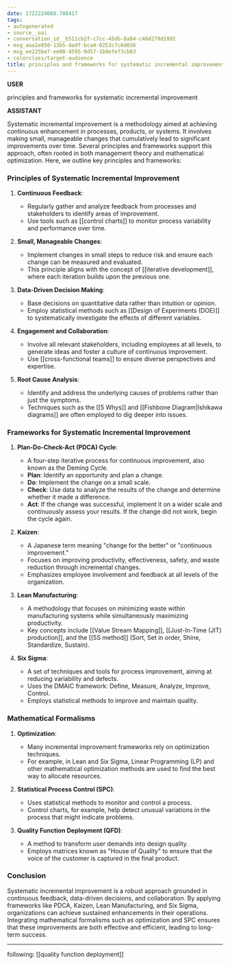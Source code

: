 ```yaml
---
date: 1722224068.786417
tags:
- autogenerated
- source__oai
- conversation_id__b511cb2f-c7cc-45db-8a84-c46d279d1992
- msg_aaa2e850-13b5-4adf-bca4-0253c7c6d036
- msg_ee225be7-ee08-4595-9d57-1b9efef3cb83
- colorclass/target-audience
title: principles and frameworks for systematic incremental improvement
---
```


**USER**

principles and frameworks for systematic incremental improvement


**ASSISTANT**

Systematic incremental improvement is a methodology aimed at achieving continuous enhancement in processes, products, or systems. It involves making small, manageable changes that cumulatively lead to significant improvements over time. Several principles and frameworks support this approach, often rooted in both management theory and mathematical optimization. Here, we outline key principles and frameworks:

### Principles of Systematic Incremental Improvement

1. **Continuous Feedback**:
   - Regularly gather and analyze feedback from processes and stakeholders to identify areas of improvement.
   - Use tools such as [[control charts]] to monitor process variability and performance over time.

2. **Small, Manageable Changes**:
   - Implement changes in small steps to reduce risk and ensure each change can be measured and evaluated.
   - This principle aligns with the concept of [[iterative development]], where each iteration builds upon the previous one.

3. **Data-Driven Decision Making**:
   - Base decisions on quantitative data rather than intuition or opinion.
   - Employ statistical methods such as [[Design of Experiments (DOE)]] to systematically investigate the effects of different variables.

4. **Engagement and Collaboration**:
   - Involve all relevant stakeholders, including employees at all levels, to generate ideas and foster a culture of continuous improvement.
   - Use [[cross-functional teams]] to ensure diverse perspectives and expertise.

5. **Root Cause Analysis**:
   - Identify and address the underlying causes of problems rather than just the symptoms.
   - Techniques such as the [[5 Whys]] and [[Fishbone Diagram|Ishikawa diagrams]] are often employed to dig deeper into issues.

### Frameworks for Systematic Incremental Improvement

1. **Plan-Do-Check-Act (PDCA) Cycle**:
   - A four-step iterative process for continuous improvement, also known as the Deming Cycle.
   - **Plan**: Identify an opportunity and plan a change.
   - **Do**: Implement the change on a small scale.
   - **Check**: Use data to analyze the results of the change and determine whether it made a difference.
   - **Act**: If the change was successful, implement it on a wider scale and continuously assess your results. If the change did not work, begin the cycle again.

2. **Kaizen**:
   - A Japanese term meaning "change for the better" or "continuous improvement."
   - Focuses on improving productivity, effectiveness, safety, and waste reduction through incremental changes.
   - Emphasizes employee involvement and feedback at all levels of the organization.

3. **Lean Manufacturing**:
   - A methodology that focuses on minimizing waste within manufacturing systems while simultaneously maximizing productivity.
   - Key concepts include [[Value Stream Mapping]], [[Just-In-Time (JIT) production]], and the [[5S method]] (Sort, Set in order, Shine, Standardize, Sustain).

4. **Six Sigma**:
   - A set of techniques and tools for process improvement, aiming at reducing variability and defects.
   - Uses the DMAIC framework: Define, Measure, Analyze, Improve, Control.
   - Employs statistical methods to improve and maintain quality.

### Mathematical Formalisms

1. **Optimization**:
   - Many incremental improvement frameworks rely on optimization techniques.
   - For example, in Lean and Six Sigma, Linear Programming (LP) and other mathematical optimization methods are used to find the best way to allocate resources.

2. **Statistical Process Control (SPC)**:
   - Uses statistical methods to monitor and control a process.
   - Control charts, for example, help detect unusual variations in the process that might indicate problems.

3. **Quality Function Deployment (QFD)**:
   - A method to transform user demands into design quality.
   - Employs matrices known as "House of Quality" to ensure that the voice of the customer is captured in the final product.

### Conclusion

Systematic incremental improvement is a robust approach grounded in continuous feedback, data-driven decisions, and collaboration. By applying frameworks like PDCA, Kaizen, Lean Manufacturing, and Six Sigma, organizations can achieve sustained enhancements in their operations. Integrating mathematical formalisms such as optimization and SPC ensures that these improvements are both effective and efficient, leading to long-term success.


---


following: [[quality function deployment]]